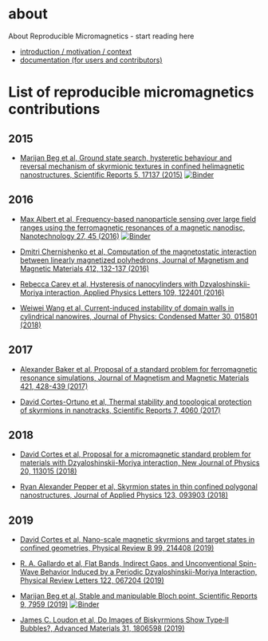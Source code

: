# about
About Reproducible Micromagnetics - start reading here

- [introduction / motivation / context](introduction.md)
- [documentation (for users and contributors)](documentation.md)

# List of reproducible micromagnetics contributions

## 2015

- [Marijan Beg et al, Ground state search, hysteretic behaviour and reversal mechanism of skyrmionic textures in confined helimagnetic nanostructures, Scientific Reports 5, 17137 (2015)](https://github.com/reproducible-micromagnetics/2015-skyrmionic-states-in-confined-nanostructures) [![Binder](https://mybinder.org/badge_logo.svg)](https://mybinder.org/v2/gh/reproducible-micromagnetics/2015-skyrmionic-states-in-confined-nanostructures/master?filepath=index.ipynb)

## 2016

- [Max Albert et al, Frequency-based nanoparticle sensing over large field ranges using the ferromagnetic resonances of a magnetic nanodisc, Nanotechnology 27, 45 (2016)](https://github.com/maxalbert/paper-supplement-nanoparticle-sensing) [![Binder](http://mybinder.org/badge_logo.svg)](http://mybinder.org/repo/maxalbert/paper-supplement-nanoparticle-sensing)

- [Dmitri Chernishenko et al, Computation of the magnetostatic interaction between linearly magnetized polyhedrons, Journal of Magnetism and Magnetic Materials 412, 132-137 (2016)](https://github.com/dc0/magnetostatic-polyhedrons)

- [Rebecca Carey et al, Hysteresis of nanocylinders with Dzyaloshinskii-Moriya interaction, Applied Physics Letters 109, 122401 (2016)](https://github.com/fangohr/paper-supplement-2016-dmi-nanocylinder-hysteresis)

- [Weiwei Wang et al, Current-induced instability of domain walls in cylindrical nanowires, Journal of Physics: Condensed Matter 30, 015801 (2018)](https://github.com/fangohr/paper-supplement-2016-domain-wall-motion)

## 2017

- [Alexander Baker et al, Proposal of a standard problem for ferromagnetic resonance simulations, Journal of Magnetism and Magnetic Materials 421, 428-439 (2017)](https://github.com/fangohr/micromagnetic-standard-problem-ferromagnetic-resonance)

- [David Cortes-Ortuno et al, Thermal stability and topological protection of skyrmions in nanotracks, Scientific Reports 7, 4060 (2017)](https://github.com/davidcortesortuno/paper-2016-Cortes-etal-Thermal-stability-and-topological-protection-of-skyrmions)

## 2018 

- [David Cortes et al, Proposal for a micromagnetic standard problem for materials with Dzyaloshinskii-Moriya interaction, New Journal of Physics 20, 113015 (2018)](https://github.com/fangohr/paper-supplement-standard-problem-dmi)

- [Ryan Alexander Pepper et al, Skyrmion states in thin confined polygonal nanostructures, Journal of Applied Physics 123, 093903 (2018)](https://doi.org/10.5281/zenodo.1066791)

## 2019

- [David Cortes et al, Nano-scale magnetic skyrmions and target states in confined geometries, Physical Review B 99, 214408 (2019)](https://github.com/davidcortesortuno/paper-2019_nanoscale_skyrmions_target_states_confined_geometries)

- [R. A. Gallardo et al, Flat Bands, Indirect Gaps, and Unconventional Spin-Wave Behavior Induced by a Periodic Dzyaloshinskii-Moriya Interaction, Physical Review Letters 122, 067204 (2019)](https://github.com/davidcortesortuno/paper-2018-chiral_magnonic_crystals/) 

- [Marijan Beg et al, Stable and manipulable Bloch point, Scientific Reports 9, 7959 (2019)](https://github.com/reproducible-micromagnetics/2019-stable-and-manipulable-bloch-point) [![Binder](https://mybinder.org/badge_logo.svg)](https://mybinder.org/v2/gh/reproducible-micromagnetics/2019-stable-and-manipulable-bloch-point/master?filepath=index.ipynb)

- [James C. Loudon et al, Do Images of Biskyrmions Show Type‐II Bubbles?, Advanced Materials 31, 1806598 (2019)](https://github.com/davidcortesortuno/paper_biskyrmions_bubbles)



